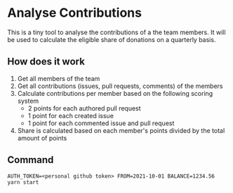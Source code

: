 # Analyse Contributions

This is a tiny tool to analyse the contributions of a the team members.
It will be used to calculate the eligible share of donations on a quarterly basis.

## How does it work

1. Get all members of the team
2. Get all contributions (issues, pull requests, comments) of the members
3. Calculate contributions per member based on the following scoring system
    - 2 points for each authored pull request
    - 1 point for each created issue
    - 1 point for each commented issue and pull request
4. Share is calculated based on each member's points divided by the total amount of points

## Command

```
AUTH_TOKEN=<personal github token> FROM=2021-10-01 BALANCE=1234.56 yarn start
```
